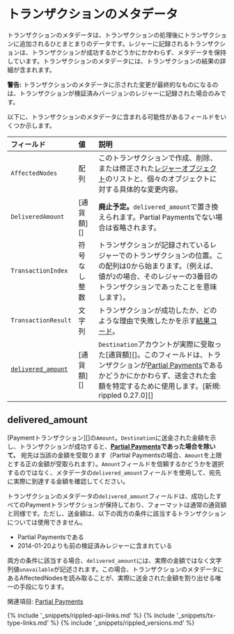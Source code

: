 # トランザクションのメタデータ

トランザクションのメタデータは、トランザクションの処理後にトランザクションに追加されるひとまとまりのデータです。レジャーに記録されるトランザクションは、トランザクションが成功するかどうかにかかわらず、メタデータを保持しています。トランザクションのメタデータには、トランザクションの結果の詳細が含まれます。

**警告:** トランザクションのメタデータに示された変更が最終的なものになるのは、トランザクションが検証済みバージョンのレジャーに記録された場合のみです。

以下に、トランザクションのメタデータに含まれる可能性があるフィールドをいくつか示します。

| フィールド                                 | 値               | 説明    |
|:--------------------------------------|:--------------------|:---------------|
| `AffectedNodes`                       | 配列               | このトランザクションで作成、削除、または修正された[レジャーオブジェクト](ledger-object-types.html)のリストと、個々のオブジェクトに対する具体的な変更内容。 |
| `DeliveredAmount`                     | [通貨額][] | **廃止予定。**`delivered_amount`で置き換えられます。Partial Paymentsでない場合は省略されます。 |
| `TransactionIndex`                    | 符号なし整数    | トランザクションが記録されているレジャーでのトランザクションの位置。この配列は0から始まります。（例えば、値が`2`の場合、そのレジャーの3番目のトランザクションであったことを意味します）。 |
| `TransactionResult`                   | 文字列              | トランザクションが成功したか、どのような理由で失敗したかを示す[結果コード](transaction-results.html)。 |
| [`delivered_amount`](#delivered_amount) | [通貨額][] | `Destination`アカウントが実際に受取った[通貨額][]。このフィールドは、トランザクションが[Partial Payments](partial-payments.html)であるかどうかにかかわらず、送金された金額を特定するために使用します。[新規: rippled 0.27.0][] |

## delivered_amount

[Paymentトランザクション][]の`Amount`。`Destination`に送金された金額を示し、トランザクションが成功すると、**[Partial Payments](partial-payments.html)であった場合を除いて、** 宛先は当該の金額を受取ります（Partial Paymentsの場合、`Amount`を上限とする正の金額が受取られます）。`Amount`フィールドを信頼するかどうかを選択するのではなく、メタデータの`delivered_amount`フィールドを使用して、宛先に実際に到達する金額を確認してください。

トランザクションのメタデータの`delivered_amount`フィールドは、成功したすべてのPaymentトランザクションが保持しており、フォーマットは通常の通貨額と同様です。ただし、送金額は、以下の両方の条件に該当するトランザクションについては使用できません。

* Partial Paymentsである
* 2014-01-20よりも前の検証済みレジャーに含まれている

両方の条件に該当する場合、`delivered_amount`には、実際の金額ではなく文字列値`unavailable`が記述されます。この場合、トランザクションのメタデータにあるAffectedNodesを読み取ることが、実際に送金された金額を割り出せる唯一の手段になります。

関連項目: [Partial Payments](partial-payments.html)

<!--{# common link defs #}-->
{% include '_snippets/rippled-api-links.md' %}
{% include '_snippets/tx-type-links.md' %}
{% include '_snippets/rippled_versions.md' %}
